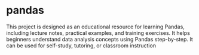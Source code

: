 # pandas
This project is designed as an educational resource for learning Pandas, including lecture notes, practical examples, and training exercises. It helps beginners understand data analysis concepts using Pandas step-by-step. It can be used for self-study, tutoring, or classroom instruction
